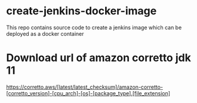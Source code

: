 # create-jenkins-docker-image
This repo contains source code to create a jenkins image which can be deployed as a docker container

# Download url of amazon corretto jdk 11
https://corretto.aws/[latest/latest_checksum]/amazon-corretto-[corretto_version]-[cpu_arch]-[os]-[package_type].[file_extension]
